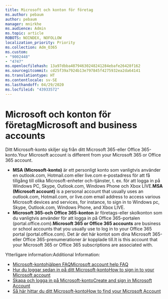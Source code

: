 ```yaml
---
title: Microsoft och konton för företag
ms.author: pebaum
author: pebaum
manager: mnirkhe
ms.audience: Admin
ms.topic: article
ROBOTS: NOINDEX, NOFOLLOW
localization_priority: Priority
ms.collection: Adm_O365
ms.custom:
- "9002448"
- "4747"
ms.openlocfilehash: 13a97dbba48794630248241284ebafe26428f162
ms.sourcegitcommit: cd25f39a7924b13e797845f4275932ea2da64141
ms.translationtype: HT
ms.contentlocale: sv-SE
ms.lasthandoff: 04/29/2020
ms.locfileid: "43933572"
---
```

# <a name="microsoft-and-business-accounts"></a><span data-ttu-id="9d1a7-102">Microsoft och konton för företag</span><span class="sxs-lookup"><span data-stu-id="9d1a7-102">Microsoft and business accounts</span></span>

<span data-ttu-id="9d1a7-103">Ditt Microsoft-konto skiljer sig från ditt Microsoft 365-eller Office 365-konto.</span><span class="sxs-lookup"><span data-stu-id="9d1a7-103">Your Microsoft account is different from your Microsoft 365 or Office 365 account.</span></span>

- <span data-ttu-id="9d1a7-104">**MSA (Microsoft-konto)** är ett personligt konto som vanligtvis använder en outlook.com, Hotmail.com eller live.com e-postadress för att få tillgång till olika Microsoft-enheter och-tjänster, t. ex. för att logga in på Windows PC, Skype, Outlook.com, Windows Phone och Xbox LIVE.</span><span class="sxs-lookup"><span data-stu-id="9d1a7-104">**MSA (Microsoft account)** is a personal account that usually uses an outlook.com, Hotmail.com, or live.com email address to access various Microsoft devices and services, for instance, to sign in to Windows pc, Skype, Outlook.com, Windows Phone, and Xbox LIVE.</span></span>
- <span data-ttu-id="9d1a7-105">**Microsoft 365-och Office 365-konton** är företags-eller skolkonton som du vanligtvis använder för att logga in på Office 365-portalen (portal.office.com).</span><span class="sxs-lookup"><span data-stu-id="9d1a7-105">**Microsoft 365 or Office 365 accounts** are business or school accounts that you usually use to log in to your Office 365 portal (portal.office.com).</span></span> <span data-ttu-id="9d1a7-106">Det är det här kontot som dina Microsoft 365-eller Office 365-prenumerationer är kopplade till.</span><span class="sxs-lookup"><span data-stu-id="9d1a7-106">It is this account that your Microsoft 365 or Office 365 subscriptions are associated with.</span></span>

<span data-ttu-id="9d1a7-107">Ytterligare information:</span><span class="sxs-lookup"><span data-stu-id="9d1a7-107">Additional Information:</span></span>

- [<span data-ttu-id="9d1a7-108">Microsoft-kontohjälpen FAQ</span><span class="sxs-lookup"><span data-stu-id="9d1a7-108">Microsoft account help FAQ</span></span>](https://support.microsoft.com/hub/4294457/microsoft-account-help) 
- [<span data-ttu-id="9d1a7-109">Hur du loggar sedan in på ditt Microsoft-konto</span><span class="sxs-lookup"><span data-stu-id="9d1a7-109">How to sign in to your Microsoft account</span></span>](https://support.microsoft.com/help/4028195/microsoft-account-how-to-sign-in)
- [<span data-ttu-id="9d1a7-110">Skapa och logga in på Microsoft-konto</span><span class="sxs-lookup"><span data-stu-id="9d1a7-110">Create and sign in Microsoft Account</span></span>](https://account.microsoft.com/account)
- [<span data-ttu-id="9d1a7-111">Så här hittar du ditt Microsoft-konto</span><span class="sxs-lookup"><span data-stu-id="9d1a7-111">How to find your Microsoft Account</span></span>](https://support.microsoft.com/help/13811/microsoft-account-how-to-find)

